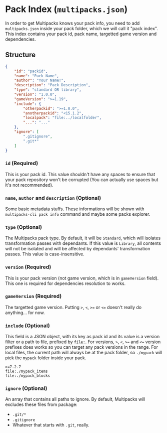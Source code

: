 # Pack Index (``multipacks.json``)
In order to get Multipacks knows your pack info, you need to add ``multipacks.json`` inside your pack folder, which we will call it "pack index". This index contains your pack id, pack name, targetted game version and dependencies.

## Structure
```json
{
    "id": "packid",
    "name": "Pack Name",
    "author": "Your Name!",
    "description": "Pack Description",
    "type": "standard OR library",
    "version": "1.0.0",
    "gameVersion": ">=1.19",
    "include": {
        "otherpackid": ">=1.0.0",
        "anotherpackid": "<15.1.2",
        "localpack": "file:../localfolder",
        "...": "..."
    },
    "ignore": [
        ".gitignore",
        ".git*"
    ]
}
```

### ``id`` (Required)
This is your pack id. This value shouldn't have any spaces to ensure that your pack repository won't be corrupted (You can actually use spaces but it's not recommended).

### ``name``, ``author`` and ``description`` (Optional)
Some basic metadata stuffs. These informations will be shown with ``multipacks-cli pack info`` command and maybe some packs explorer.

### ``type`` (Optional)
The Multipacks pack type. By default, it will be ``Standard``, which will isolates transformation passes with dependants. If this value is ``Library``, all contents will not be isolated and will be affected by dependants' transformation passes. This value is case-insensitive.

### ``version`` (Required)
This is your pack version (not game version, which is in ``gameVersion`` field). This one is required for dependencies resolution to works.

### ``gameVersion`` (Required)
The targetted game version. Putting ``>``, ``<``, ``>=`` or ``<=`` doesn't really do anything... for now.

### ``include`` (Optional)
This field is a JSON object, with its key as pack id and its value is a version filter or a path to file, prefixed by ``file:``. For versions, ``>``, ``<``, ``>=`` and ``<=`` version prefixes does works so you can target any pack versions in the range. For local files, the current path will always be at the pack folder, so ``./mypack`` will pick the ``mypack`` folder inside your pack.

```
>=7.2.7
file:./mypack_items
file:./mypack_blocks
```

### ``ignore`` (Optional)
An array that contains all paths to ignore. By default, Multipacks will excludes these files from package:
- ``.git/*``
- ``.gitignore``
- Whatever that starts with ``.git``, really.
